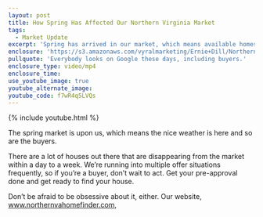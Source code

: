 ```yaml
---
layout: post
title: How Spring Has Affected Our Northern Virginia Market
tags:
  - Market Update
excerpt: 'Spring has arrived in our market, which means available homes are beginning to disappear fast.'
enclosure: 'https://s3.amazonaws.com/vyralmarketing/Ernie+Dill/Northern+Virginia+Real+Estate+Team+Your+latest+northern+Virginia+market+update.mp4'
pullquote: 'Everybody looks on Google these days, including buyers.'
enclosure_type: video/mp4
enclosure_time:
use_youtube_image: true
youtube_alternate_image:
youtube_code: f7wR4q5LVQs
---
```



{% include youtube.html %}

The spring market is upon us, which means the nice weather is here and so are the buyers.

There are a lot of houses out there that are disappearing from the market within a day to a week. We’re running into multiple offer situations frequently, so if you’re a buyer, don’t wait to act. Get your pre-approval done and get ready to find your house.

Don’t be afraid to be obsessive about it, either. Our website, www.northernvahomefinder.com, 